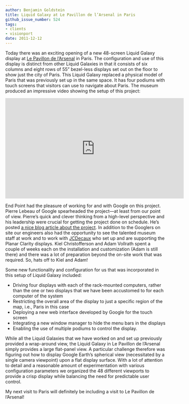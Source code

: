 ```yaml
---
author: Benjamin Goldstein
title: Liquid Galaxy at Le Pavillon de l’Arsenal in Paris
github_issue_number: 524
tags:
- clients
- visionport
date: 2011-12-12
---
```


Today there was an exciting opening of a new 48-screen Liquid Galaxy display at [Le Pavillon de l’Arsenal](http://www.parismetropole2020.com/evenement/index_en.html) in Paris. The configuration and use of this display is distinct from other Liquid Galaxies in that it consists of six columns and eight rows of 55” bezel-less displays set out on the floor to show just the city of Paris. This Liquid Galaxy replaced a physical model of Paris that was previously set up in the same space. It has four podiums with touch screens that visitors can use to navigate about Paris. The museum produced an impressive video showing the setup of this project:

<iframe allowfullscreen="" frameborder="0" height="315" src="https://www.youtube.com/embed/BP6ZYBTjoXE" width="560"></iframe>

End Point had the pleasure of working for and with Google on this project. Pierre Lebeau of Google spearheaded the project—at least from our point of view. Pierre’s quick and clever thinking from a high-level perspective and his leadership were crucial for getting the project done on schedule. He’s posted [a nice blog article about the project](https://maps.googleblog.com/2011/12/new-view-of-google-earth-on-48-screens.html). In addition to the Googlers on site our engineers also had the opportunity to see the talented museum staff at work and to work with [JCDecaux](https://www.jcdecaux.fr/) who set up and are supporting the Planar Clarity displays. Kiel Christofferson and Adam Vollrath spent a couple of weeks each on the installation and customization (Adam is still there) and there was a lot of preparation beyond the on-site work that was required. So, hats off to Kiel and Adam!

Some new functionality and configuration for us that was incorporated in this setup of Liquid Galaxy included:

- Driving four displays with each of the rack-mounted computers, rather than the one or two displays that we have been accustomed to for each computer of the system
- Restricting the overall area of the display to just a specific region of the map, i.e., Paris in this case
- Deploying a new web interface developed by Google for the touch screen
- Integrating a new window manager to hide the menu bars in the displays
- Enabling the use of multiple podiums to control the display.

While all the Liquid Galaxies that we have worked on and set up previously provided a wrap-around view, the Liquid Galaxy in Le Pavillon de l’Arsenal simply provides a large flat-panel view. A particular challenge therefore was figuring out how to display Google Earth’s spherical view (necessitated by a single camera viewpoint) upon a flat display surface. With a lot of attention to detail and a reasonable amount of experimentation with various configuration parameters we organized the 48 different viewports to provide a crisp display while balancing the need for predictable user control.

My next visit to Paris will definitely be including a visit to Le Pavillon de l’Arsenal!
